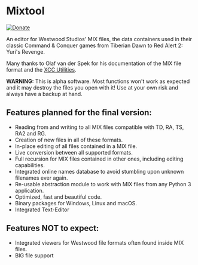 # Mixtool

[![Donate](https://img.shields.io/badge/Donate-PayPal-green.svg)](https://www.paypal.com/cgi-bin/webscr?cmd=_s-xclick&hosted_button_id=8KPB96C786PKA)

An editor for Westwood Studios' MIX files, the data containers used in their classic Command & Conquer games from Tiberian Dawn to Red Alert 2: Yuri's Revenge.

Many thanks to Olaf van der Spek for his documentation of the MIX file format and the [XCC Utilities](http://xhp.xwis.net/).

**WARNING:** This is alpha software. Most functions won't work as expected and it may destroy the files you open with it! Use at your own risk and always have a backup at hand.


Features planned for the final version:
----------------------------------------
* Reading from and writing to all MIX files compatible with TD, RA, TS, RA2 and RG.
* Creation of new files in all of these formats.
* In-place editing of all files contained in a MIX file.
* Live conversion between all supported formats.
* Full recursion for MIX files contained in other ones, including editing capabilities.
* Integrated online names database to avoid stumbling upon unknown filenames ever again.
* Re-usable abstraction module to work with MIX files from any Python 3 application.
* Optimized, fast and beautiful code.
* Binary packages for Windows, Linux and macOS.
* Integrated Text-Editor


Features NOT to expect:
------------------------
* Integrated viewers for Westwood file formats often found inside MIX files.
* BIG file support
